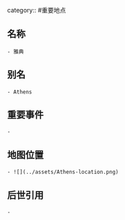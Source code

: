 category:: #重要地点
## 名称
	- 雅典
## 别名
	- Athens
## 重要事件
	-
## 地图位置
	- ![](../assets/Athens-location.png)
## 后世引用
	-
